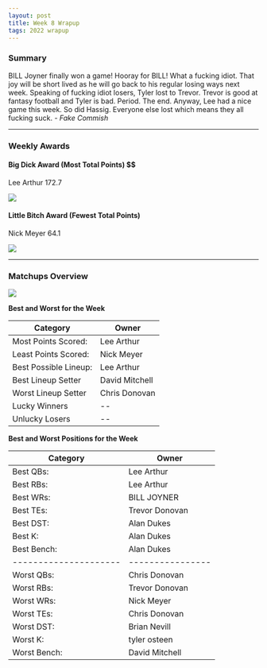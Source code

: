 ```yaml
---
layout: post
title: Week 8 Wrapup
tags: 2022 wrapup
---
```


### Summary
BILL Joyner finally won a game! Hooray for BILL! What a fucking idiot. That joy will be short lived as he will go back to his regular losing ways next week. Speaking of fucking idiot losers, Tyler lost to Trevor. Trevor is good at fantasy football and Tyler is bad. Period. The end. Anyway, Lee had a nice game this week. So did Hassig. Everyone else lost which means they all fucking suck.  *- Fake Commish*

___

### Weekly Awards

#### Big Dick Award (Most Total Points) $$
Lee Arthur 172.7 

![](https://media2.giphy.com/media/QLkC9I8VTwkdW/giphy.gif?cid=3aa7f812qllz8ltv9icirnrtx0u46wpg0q4xsyx6lej5b71f&rid=giphy.gif&ct=g)

#### Little Bitch Award (Fewest Total Points)
Nick Meyer 64.1 

![](https://media4.giphy.com/media/t6m2VDUlyZEDQ52k87/giphy.gif?cid=3aa7f812ubboin00y53zc32a91eu6juxhmqbd1e7e0emq4vd&rid=giphy.gif&ct=g)


___

### Matchups Overview

![](../assets/img/week8_matchups.png)


**Best and Worst for the Week**


| Category              | Owner          |
|-----------------------|----------------|
| Most Points Scored:   | Lee Arthur     |
| Least Points Scored:  | Nick Meyer     |
| Best Possible Lineup: | Lee Arthur     |
| Best Lineup Setter    | David Mitchell |
| Worst Lineup Setter   | Chris Donovan  |
| Lucky Winners         | --             |
| Unlucky Losers        | --             |


**Best and Worst Positions for the Week**


| Category              | Owner            |
|-----------------------|------------------|
| Best QBs:             | Lee Arthur       |
| Best RBs:             | Lee Arthur       |
| Best WRs:             | BILL JOYNER      |
| Best TEs:             | Trevor  Donovan  |
| Best DST:             | Alan Dukes       |
| Best K:               | Alan Dukes       |
| Best Bench:           | Alan Dukes       |
| --------------------- | ---------------- |
| Worst QBs:            | Chris Donovan    |
| Worst RBs:            | Trevor  Donovan  |
| Worst WRs:            | Nick Meyer       |
| Worst TEs:            | Chris Donovan    |
| Worst DST:            | Brian Nevill     |
| Worst K:              | tyler osteen     |
| Worst Bench:          | David Mitchell   |

